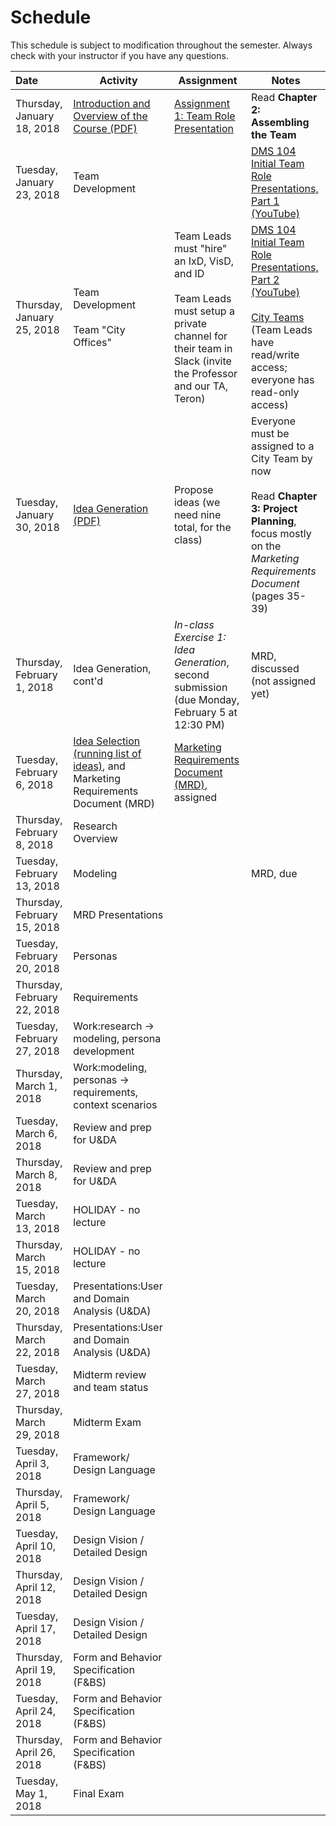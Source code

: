 # Schedule
This schedule is subject to modification throughout the semester. Always check with your instructor if you have any questions.

| Date                        | Activity                                 | Assignment                               | Notes                                    |
| :-------------------------- | ---------------------------------------- | ---------------------------------------- | ---------------------------------------- |
| Thursday, January 18, 2018  | [Introduction and Overview of the Course (PDF)](lecture01-introduction/Introduction.pdf) | [Assignment 1: Team Role Presentation](assignment01-team-role-presentation/instructions.md) | Read **Chapter 2: Assembling the Team**  |
| Tuesday, January 23, 2018   | Team Development                         |                                          | [DMS 104 Initial Team Role Presentations, Part 1 (YouTube)](https://youtu.be/bP1D_tapZ-4) |
| Thursday, January 25, 2018  | Team Development<br /><br />Team "City Offices" | Team Leads must "hire" an IxD, VisD, and ID<br /><br />Team Leads must setup a private channel for their team  in Slack (invite the Professor and our TA, Teron) | [DMS 104 Initial Team Role Presentations, Part 2 (YouTube)](https://youtu.be/dMfvUIwWUNY)<br /><br />[City Teams](https://goo.gl/41Pebw) (Team Leads have read/write access; everyone has read-only access) |
| Tuesday, January 30, 2018   | [Idea Generation (PDF)](lecture04-idea-generation/criteria-design-project-ideas.pdf) | Propose ideas (we need nine total, for the class) | Everyone must be assigned to a City Team by now<br /><br />Read **Chapter 3: Project Planning**, focus mostly on the *Marketing Requirements Document* (pages 35-39) |
| Thursday, February 1, 2018  | Idea Generation, cont'd                  | *In-class Exercise 1: Idea Generation*, second submission (due Monday, February 5 at 12:30 PM) | MRD, discussed (not assigned yet)        |
| Tuesday, February 6, 2018   | [Idea Selection (running list of ideas)](https://docs.google.com/spreadsheets/d/1rk7CfbDY2JMCBr2IHGVBoQxM6pecgUDchF0-hWcsDn0/edit#gid=0), and Marketing Requirements Document (MRD) | [Marketing Requirements Document (MRD)](project01-mrd/instructions.md), assigned |                                          |
| Thursday, February 8, 2018  | Research Overview                        |                                          |                                          |
| Tuesday, February 13, 2018  | Modeling                                 |                                          | MRD, due                                 |
| Thursday, February 15, 2018 | MRD Presentations                        |                                          |                                          |
| Tuesday, February 20, 2018  | Personas                                 |                                          |                                          |
| Thursday, February 22, 2018 | Requirements                             |                                          |                                          |
| Tuesday, February 27, 2018  | Work:research -> modeling, persona development |                                          |                                          |
| Thursday, March 1, 2018     | Work:modeling, personas -> requirements, context scenarios |                                          |                                          |
| Tuesday, March 6, 2018      | Review and prep for U&DA                 |                                          |                                          |
| Thursday, March 8, 2018     | Review and prep for U&DA                 |                                          |                                          |
| Tuesday, March 13, 2018     | HOLIDAY - no lecture                     |                                          |                                          |
| Thursday, March 15, 2018    | HOLIDAY - no lecture                     |                                          |                                          |
| Tuesday, March 20, 2018     | Presentations:User and Domain Analysis (U&DA) |                                          |                                          |
| Thursday, March 22, 2018    | Presentations:User and Domain Analysis (U&DA) |                                          |                                          |
| Tuesday, March 27, 2018     | Midterm review and team status           |                                          |                                          |
| Thursday, March 29, 2018    | Midterm Exam                             |                                          |                                          |
| Tuesday, April 3, 2018      | Framework/ Design Language               |                                          |                                          |
| Thursday, April 5, 2018     | Framework/ Design Language               |                                          |                                          |
| Tuesday, April 10, 2018     | Design Vision / Detailed Design          |                                          |                                          |
| Thursday, April 12, 2018    | Design Vision / Detailed Design          |                                          |                                          |
| Tuesday, April 17, 2018     | Design Vision / Detailed Design          |                                          |                                          |
| Thursday, April 19, 2018    | Form and Behavior Specification (F&BS)   |                                          |                                          |
| Tuesday, April 24, 2018     | Form and Behavior Specification (F&BS)   |                                          |                                          |
| Thursday, April 26, 2018    | Form and Behavior Specification (F&BS)   |                                          |                                          |
| Tuesday, May 1, 2018        | Final Exam                               |                                          |                                          |

